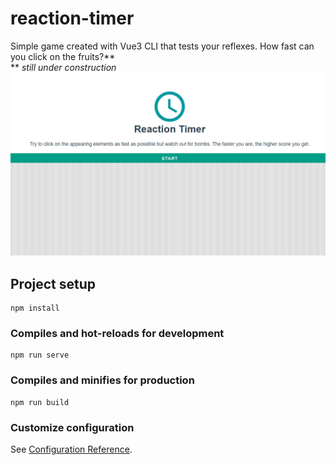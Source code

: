 # reaction-timer
Simple game created with Vue3 CLI that tests your reflexes. How fast can you click on the fruits?**  
** *still under construction*
![Game preview](./src/assets/reaction-timer.png)

## Project setup
```
npm install
```

### Compiles and hot-reloads for development
```
npm run serve
```

### Compiles and minifies for production
```
npm run build
```

### Customize configuration
See [Configuration Reference](https://cli.vuejs.org/config/).
